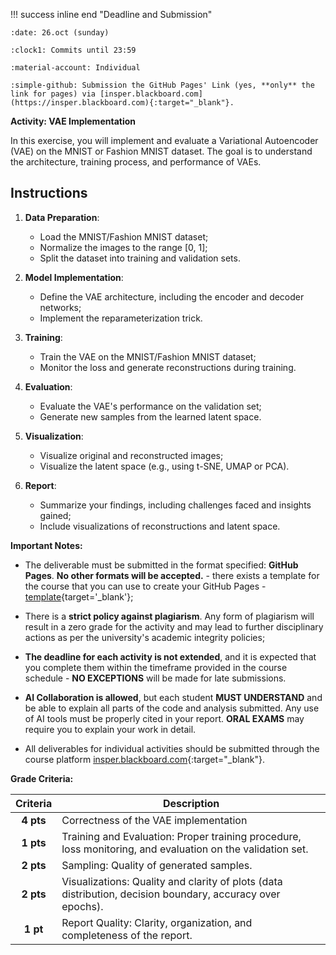 !!! success inline end "Deadline and Submission"

    :date: 26.oct (sunday)
    
    :clock1: Commits until 23:59

    :material-account: Individual

    :simple-github: Submission the GitHub Pages' Link (yes, **only** the link for pages) via [insper.blackboard.com](https://insper.blackboard.com){:target="_blank"}.

**Activity: VAE Implementation**

In this exercise, you will implement and evaluate a Variational Autoencoder (VAE) on the MNIST or Fashion MNIST dataset. The goal is to understand the architecture, training process, and performance of VAEs.


## Instructions

1. **Data Preparation**:

   - Load the MNIST/Fashion MNIST dataset;
   - Normalize the images to the range [0, 1];
   - Split the dataset into training and validation sets.

2. **Model Implementation**:

   - Define the VAE architecture, including the encoder and decoder networks;
   - Implement the reparameterization trick.

3. **Training**:

   - Train the VAE on the MNIST/Fashion MNIST dataset;
   - Monitor the loss and generate reconstructions during training.

4. **Evaluation**:

   - Evaluate the VAE's performance on the validation set;
   - Generate new samples from the learned latent space.

5. **Visualization**:

    - Visualize original and reconstructed images;
    - Visualize the latent space (e.g., using t-SNE, UMAP or PCA).

6. **Report**:

    - Summarize your findings, including challenges faced and insights gained;
    - Include visualizations of reconstructions and latent space.

**Important Notes:**

- The deliverable must be submitted in the format specified: **GitHub Pages**. **No other formats will be accepted.** - there exists a template for the course that you can use to create your GitHub Pages - [template](https://hsandmann.github.io/documentation.template/){target='_blank'};

- There is a **strict policy against plagiarism**. Any form of plagiarism will result in a zero grade for the activity and may lead to further disciplinary actions as per the university's academic integrity policies;

- **The deadline for each activity is not extended**, and it is expected that you complete them within the timeframe provided in the course schedule - **NO EXCEPTIONS** will be made for late submissions.

- **AI Collaboration is allowed**, but each student **MUST UNDERSTAND** and be able to explain all parts of the code and analysis submitted. Any use of AI tools must be properly cited in your report. **ORAL EXAMS** may require you to explain your work in detail.

- All deliverables for individual activities should be submitted through the course platform [insper.blackboard.com](http://insper.blackboard.com/){:target="_blank"}.


**Grade Criteria:**

| Criteria | Description |
|:--------:|-------------|
| **4 pts** | Correctness of the VAE implementation |
| **1 pts** | Training and Evaluation: Proper training procedure, loss monitoring, and evaluation on the validation set. |
| **2 pts** | Sampling: Quality of generated samples. |
| **2 pts** | Visualizations: Quality and clarity of plots (data distribution, decision boundary, accuracy over epochs). |
| **1 pt** | Report Quality: Clarity, organization, and completeness of the report. |
